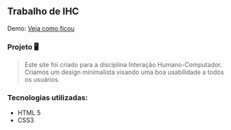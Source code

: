 
## Trabalho de IHC

Demo: [Veja como ficou](https://ihc-project.netlify.app)

### Projeto  🖥️
> Este site foi criado para a disciplina Interação Humano-Computador. Criamos um design minimalista visando uma boa usabilidade a todos os usuários.

### Tecnologias utilizadas:
- HTML 5
-  CSS3
